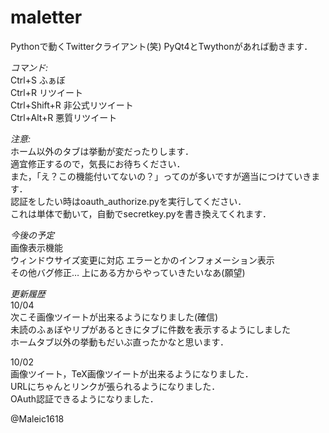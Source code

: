 maletter
============
Pythonで動くTwitterクライアント(笑)
PyQt4とTwythonがあれば動きます．

*コマンド:*  
Ctrl+S ふぁぼ  
Ctrl+R リツイート  
Ctrl+Shift+R 非公式リツイート  
Ctrl+Alt+R 悪質リツイート  

*注意:*    
ホーム以外のタブは挙動が変だったりします．  
適宜修正するので，気長にお待ちください．  
また，「え？この機能付いてないの？」ってのが多いですが適当につけていきます．  
認証をしたい時はoauth_authorize.pyを実行してください．  
これは単体で動いて，自動でsecretkey.pyを書き換えてくれます．  

*今後の予定*    
画像表示機能    
ウィンドウサイズ変更に対応
エラーとかのインフォメーション表示  
その他バグ修正…
上にある方からやっていきたいなあ(願望)  

*更新履歴*  
10/04  
次こそ画像ツイートが出来るようになりました(確信)  
未読のふぁぼやリプがあるときにタブに件数を表示するようにしました  
ホームタブ以外の挙動もだいぶ直ったかなと思います．
  
10/02  
画像ツイート，TeX画像ツイートが出来るようになりました．  
URLにちゃんとリンクが張られるようになりました．  
OAuth認証できるようになりました．  

@Maleic1618
